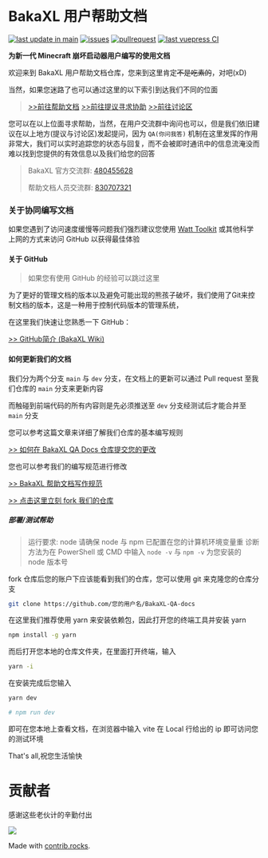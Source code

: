 # BakaXL 用户帮助文档

[![last update in main](https://img.shields.io/github/last-commit/BakaXL-Support/BakaXL-QA-docs)](https://github.com/BakaXL-Support/BakaXL-QA-docs/commits/main)  [![issues](https://img.shields.io/github/issues/BakaXL-Support/BakaXL-QA-docs)](https://github.com/BakaXL-Support/BakaXL-QA-docs/issues)  [![pullrequest](https://img.shields.io/github/issues-pr/BakaXL-Support/BakaXL-QA-docs)](https://github.com/BakaXL-Support/BakaXL-QA-docs/pulls)  [![last vuepress CI](https://img.shields.io/github/actions/workflow/status/BakaXL-Support/BakaXL-QA-docs/sync-website.yml)](https://github.com/BakaXL-Support/BakaXL-QA-docs/actions)

**为新一代 Minecraft 崩坏启动器用户编写的使用文档**

欢迎来到 BakaXL 用户帮助文档仓库，您来到这里肯定<del>不是吃素的</del>，对吧(xD)

当然，如果您迷路了也可以通过这里的以下索引到达我们不同的位面

> [>>前往帮助文档](https://bakaxl.ml) 		 [>>前往提议寻求协助](https://github.com/BakaXL-Support/BakaXL-QA-docs/issues) 		[>>前往讨论区](https://github.com/BakaXL-Support/BakaXL-QA-docs/discussions)

您可以在以上位面寻求帮助，当然，在用户交流群中询问也可以，但是我们依旧建议在以上地方(提议与讨论区)发起提问，因为 `QA(你问我答)` 机制在这里发挥的作用非常大，我们可以实时追踪您的状态与回复，而不会被即时通讯中的信息流淹没而难以找到您提供的有效信息以及我们给您的回答

>  BakaXL 官方交流群: [480455628](https://jq.qq.com/?_wv=1027&k=HN7Nxqgl)
>
>  帮助文档人员交流群: [830707321](https://jq.qq.com/?_wv=1027&k=G8opTejz) 

### 关于协同编写文档

如果您遇到了访问速度缓慢等问题我们强烈建议您使用 [Watt Toolkit](https://steampp.net/) 或其他科学上网的方式来访问 GitHub 以获得最佳体验

#### 关于 GitHub

> 如果您有使用 GitHub 的经验可以跳过这里

为了更好的管理文档的版本以及避免可能出现的熊孩子破坏，我们使用了Git来控制文档的版本，这是一种用于控制代码版本的管理系统，

在这里我们快速让您熟悉一下 GitHub：

[>> GitHub简介 (BakaXL Wiki)](https://github.com/BakaXL-Support/BakaXL-QA-docs/wiki/%E5%85%B3%E4%BA%8EGithub)


#### 如何更新我们的文档

我们分为两个分支 `main` 与 `dev` 分支，在文档上的更新可以通过 Pull request 至我们仓库的 `main` 分支来更新内容

而触碰到前端代码的所有内容则是先必须推送至 `dev` 分支经测试后才能合并至 `main` 分支

您可以参考这篇文章来详细了解我们仓库的基本编写规则

[>> 如何在 BakaXL QA Docs 仓库提交您的更改](https://github.com/BakaXL-Support/BakaXL-QA-docs/wiki/%E5%A6%82%E4%BD%95%E5%9C%A8BakaXL-QA-Docs%E4%BB%93%E5%BA%93%E6%8F%90%E4%BA%A4%E6%82%A8%E7%9A%84%E6%9B%B4%E6%94%B9)

您也可以参考我们的编写规范进行修改

[>> BakaXL 帮助文档写作规范](http://192.168.1.10:8080/maindocs/BakaXL_HelpDocs_WriteRules.html)

[>> 点击这里立刻 fork 我们的仓库](https://github.com/BakaXL-Support/BakaXL-QA-docs/fork)

##### 部署/测试帮助

> 运行要求: node
> 请确保 node 与 npm 已配置在您的计算机环境变量重
> 诊断方法为在 PowerShell 或 CMD 中输入 `node -v` 与 `npm -v` 为您安装的 node 版本号

fork 仓库后您的账户下应该能看到我们的仓库，您可以使用 git 来克隆您的仓库分支

```bash
git clone https://github.com/您的用户名/BakaXL-QA-docs
```

在这里我们推荐使用 yarn 来安装依赖包，因此打开您的终端工具并安装 yarn

```bash
npm install -g yarn
```

而后打开您本地的仓库文件夹，在里面打开终端，输入

```bash
yarn -i
```

在安装完成后您输入

```bash
yarn dev

# npm run dev
```

即可在您本地上查看文档，在浏览器中输入 vite 在 Local 行给出的 ip 即可访问您的测试环境

That's all,祝您生活愉快

# 贡献者

<!-- 图片更新需要时间，没有出来稍安勿躁 -->

感谢这些老伙计的辛勤付出

[![](https://contrib.rocks/image?repo=BakaXL-Support/BakaXL-QA-docs)](https://github.com/BakaXL-Support/BakaXL-QA-docs/graphs/contributors)

Made with [contrib.rocks](https://contrib.rocks).
